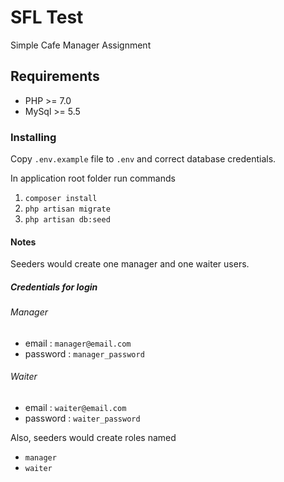 # SFL Test
Simple Cafe Manager Assignment

## Requirements
* PHP >= 7.0
* MySql >= 5.5

### Installing
Copy `.env.example` file to `.env` and correct database credentials.

In application root folder run commands

1. `composer install`
2. `php artisan migrate`
3. `php artisan db:seed`

#### Notes
Seeders would create one manager and one waiter users.
##### Credentials for login
###### Manager 
* email     : `manager@email.com`
* password  : `manager_password`

###### Waiter
* email     : `waiter@email.com`
* password  : `waiter_password`

Also, seeders would create roles named
* `manager`
* `waiter`
